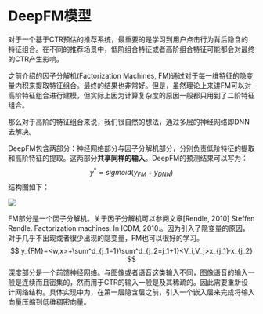 # DeepFM模型

对于一个基于CTR预估的推荐系统，最重要的是学习到用户点击行为背后隐含的特征组合。在不同的推荐场景中，低阶组合特征或者高阶组合特征可能都会对最终的CTR产生影响。

之前介绍的因子分解机(Factorization Machines, FM)通过对于每一维特征的隐变量内积来提取特征组合。最终的结果也非常好。但是，虽然理论上来讲FM可以对高阶特征组合进行建模，但实际上因为计算复杂度的原因一般都只用到了二阶特征组合。

那么对于高阶的特征组合来说，我们很自然的想法，通过多层的神经网络即DNN去解决。

DeepFM包含两部分：神经网络部分与因子分解机部分，分别负责低阶特征的提取和高阶特征的提取。这两部分**共享同样的输入**。DeepFM的预测结果可以写为：
$$
y^*=sigmoid(y_{FM}+y_{DNN})
$$
结构图如下：

![](./deepfm.png)

FM部分是一个因子分解机。关于因子分解机可以参阅文章[Rendle, 2010] Steffen Rendle. Factorization machines. In ICDM, 2010.。因为引入了隐变量的原因，对于几乎不出现或者很少出现的隐变量，FM也可以很好的学习。
$$
y_{FM}=<w,x>+\sum^d_{j_1=1}\sum^d_{j_2=j_1+1}<V_i,V_j>x_{j_1}·x_{j_2}
$$
深度部分是一个前馈神经网络。与图像或者语音这类输入不同，图像语音的输入一般是连续而且密集的，然而用于CTR的输入一般是及其稀疏的。因此需要重新设计网络结构。具体实现中为，在第一层隐含层之前，引入一个嵌入层来完成将输入向量压缩到低维稠密向量。

